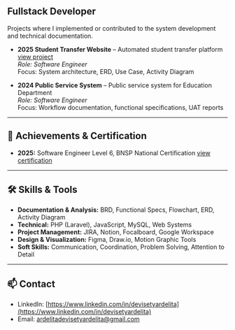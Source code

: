 ## **Fullstack Developer**
Projects where I implemented or contributed to the system development and technical documentation.  
- **2025 Student Transfer Website** – Automated student transfer platform [view project](https://github.com/devisetyardelita/fullstack-developer/tree/main/sinovace-website-repository)  
  *Role: Software Engineer*  
  Focus: System architecture, ERD, Use Case, Activity Diagram  

- **2024 Public Service System** – Public service system for Education Department  
  *Role: Software Engineer*  
  Focus: Workflow documentation, functional specifications, UAT reports

---

## 📜 Achievements & Certification
- **2025:** Software Engineer Level 6, BNSP National Certification  [view certification](https://drive.google.com/file/d/1WwHUiFR_4_52EMofxgditMMlKPujsRTq/view?usp=sharing)  

---

## 🛠 Skills & Tools
- **Documentation & Analysis:** BRD, Functional Specs, Flowchart, ERD, Activity Diagram  
- **Technical:** PHP (Laravel), JavaScript, MySQL, Web Systems  
- **Project Management:** JIRA, Notion, Focalboard, Google Workspace  
- **Design & Visualization:** Figma, Draw.io, Motion Graphic Tools  
- **Soft Skills:** Communication, Coordination, Problem Solving, Attention to Detail  

---

  ## 📫 Contact
- LinkedIn: [https://www.linkedin.com/in/devisetyardelita](https://www.linkedin.com/in/devisetyardelita)  
- Email: ardelitadevisetyardelita@gmail.com  
